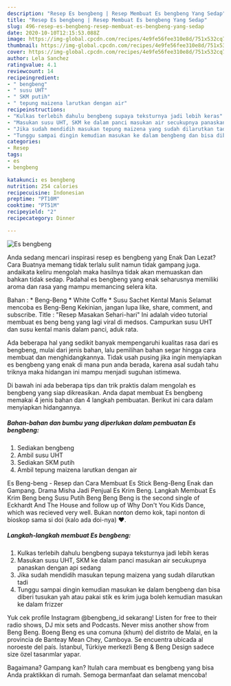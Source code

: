 ```yaml
---
description: "Resep Es bengbeng | Resep Membuat Es bengbeng Yang Sedap"
title: "Resep Es bengbeng | Resep Membuat Es bengbeng Yang Sedap"
slug: 496-resep-es-bengbeng-resep-membuat-es-bengbeng-yang-sedap
date: 2020-10-10T12:15:53.088Z
image: https://img-global.cpcdn.com/recipes/4e9fe56fee310e8d/751x532cq70/es-bengbeng-foto-resep-utama.jpg
thumbnail: https://img-global.cpcdn.com/recipes/4e9fe56fee310e8d/751x532cq70/es-bengbeng-foto-resep-utama.jpg
cover: https://img-global.cpcdn.com/recipes/4e9fe56fee310e8d/751x532cq70/es-bengbeng-foto-resep-utama.jpg
author: Lela Sanchez
ratingvalue: 4.1
reviewcount: 14
recipeingredient:
- " bengbeng"
- " susu UHT"
- " SKM putih"
- " tepung maizena larutkan dengan air"
recipeinstructions:
- "Kulkas terlebih dahulu bengbeng supaya teksturnya jadi lebih keras"
- "Masukan susu UHT, SKM ke dalam panci masukan air secukupnya panaskan dengan api sedang"
- "Jika sudah mendidih masukan tepung maizena yang sudah dilarutkan tadi"
- "Tunggu sampai dingin kemudian masukan ke dalam bengbeng dan bisa diberi tusukan yah atau pakai stik es krim juga boleh kemudian masukan ke dalam frizzer"
categories:
- Resep
tags:
- es
- bengbeng

katakunci: es bengbeng 
nutrition: 254 calories
recipecuisine: Indonesian
preptime: "PT10M"
cooktime: "PT51M"
recipeyield: "2"
recipecategory: Dinner

---
```



![Es bengbeng](https://img-global.cpcdn.com/recipes/4e9fe56fee310e8d/751x532cq70/es-bengbeng-foto-resep-utama.jpg)

Anda sedang mencari inspirasi resep es bengbeng yang Enak Dan Lezat? Cara Buatnya memang tidak terlalu sulit namun tidak gampang juga. andaikata keliru mengolah maka hasilnya tidak akan memuaskan dan bahkan tidak sedap. Padahal es bengbeng yang enak seharusnya memiliki aroma dan rasa yang mampu memancing selera kita.

Bahan : * Beng-Beng * White Coffe * Susu Sachet Kental Manis Selamat mencoba es Beng-Beng Kekinian, jangan lupa like, share, comment, and subscribe. Title : &#34;Resep Masakan Sehari-hari&#34; Ini adalah video tutorial membuat es beng beng yang lagi viral di medsos. Campurkan susu UHT dan susu kental manis dalam panci, aduk rata.

Ada beberapa hal yang sedikit banyak mempengaruhi kualitas rasa dari es bengbeng, mulai dari jenis bahan, lalu pemilihan bahan segar hingga cara membuat dan menghidangkannya. Tidak usah pusing jika ingin menyiapkan es bengbeng yang enak di mana pun anda berada, karena asal sudah tahu triknya maka hidangan ini mampu menjadi suguhan istimewa.


Di bawah ini ada beberapa tips dan trik praktis dalam mengolah es bengbeng yang siap dikreasikan. Anda dapat membuat Es bengbeng memakai 4 jenis bahan dan 4 langkah pembuatan. Berikut ini cara dalam menyiapkan hidangannya.

<!--inarticleads1-->

##### Bahan-bahan dan bumbu yang diperlukan dalam pembuatan Es bengbeng:

1. Sediakan  bengbeng
1. Ambil  susu UHT
1. Sediakan  SKM putih
1. Ambil  tepung maizena larutkan dengan air


Es Beng-beng - Resep dan Cara Membuat Es Stick Beng-Beng Enak dan Gampang. Drama Misha Jadi Penjual Es Krim Beng. Langkah Membuat Es Krim Beng beng Susu Putih  Beng Beng Beng is the second single of Eckhardt And The House and follow up of Why Don&#39;t You Kids Dance, which was recieved very well. Bukan nonton demo kok, tapi nonton di bioskop sama si doi (kalo ada doi-nya) ❤. 

<!--inarticleads2-->

##### Langkah-langkah membuat Es bengbeng:

1. Kulkas terlebih dahulu bengbeng supaya teksturnya jadi lebih keras
1. Masukan susu UHT, SKM ke dalam panci masukan air secukupnya panaskan dengan api sedang
1. Jika sudah mendidih masukan tepung maizena yang sudah dilarutkan tadi
1. Tunggu sampai dingin kemudian masukan ke dalam bengbeng dan bisa diberi tusukan yah atau pakai stik es krim juga boleh kemudian masukan ke dalam frizzer


Yuk cek profile Instagram @bengbeng_id sekarang! Listen for free to their radio shows, DJ mix sets and Podcasts. Never miss another show from Beng Beng. Boeng Beng es una comuna (khum) del distrito de Malai, en la provincia de Banteay Mean Chey, Camboya. Se encuentra ubicada al noroeste del país. İstanbul, Türkiye merkezli Beng &amp; Beng Design sadece size özel tasarımlar yapar. 

Bagaimana? Gampang kan? Itulah cara membuat es bengbeng yang bisa Anda praktikkan di rumah. Semoga bermanfaat dan selamat mencoba!
